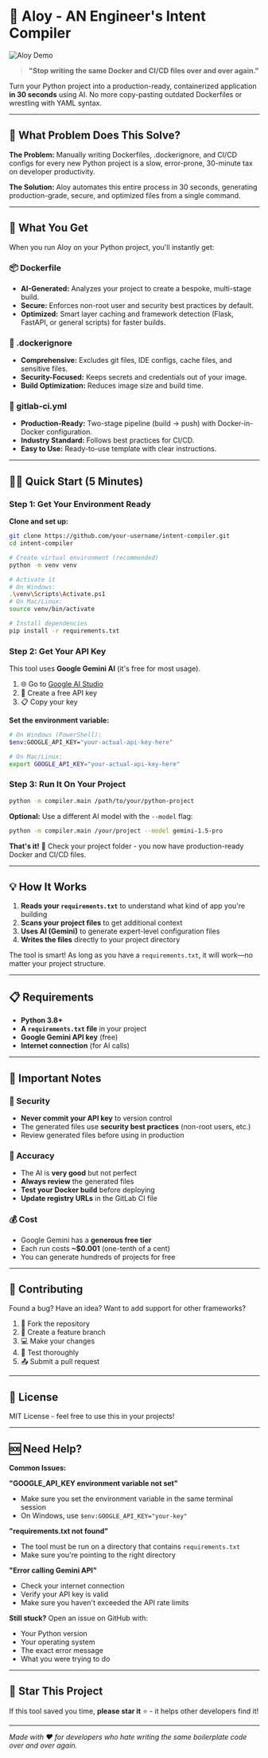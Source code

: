 
# 🚀 Aloy - AN Engineer's Intent Compiler

![Aloy Demo](assets/aloy-demo.gif)

> **"Stop writing the same Docker and CI/CD files over and over again."**

Turn your Python project into a production-ready, containerized application **in 30 seconds** using AI. No more copy-pasting outdated Dockerfiles or wrestling with YAML syntax.

---

## 🤔 What Problem Does This Solve?

**The Problem:** Manually writing Dockerfiles, .dockerignore, and CI/CD configs for every new Python project is a slow, error-prone, 30-minute tax on developer productivity.

**The Solution:** Aloy automates this entire process in 30 seconds, generating production-grade, secure, and optimized files from a single command.

---

## 🎯 What You Get

When you run Aloy on your Python project, you'll instantly get:

### 📦 Dockerfile
- **AI-Generated:** Analyzes your project to create a bespoke, multi-stage build.
- **Secure:** Enforces non-root user and security best practices by default.
- **Optimized:** Smart layer caching and framework detection (Flask, FastAPI, or general scripts) for faster builds.

### 🚫 .dockerignore
- **Comprehensive:** Excludes git files, IDE configs, cache files, and sensitive files.
- **Security-Focused:** Keeps secrets and credentials out of your image.
- **Build Optimization:** Reduces image size and build time.

### 🔄 gitlab-ci.yml
- **Production-Ready:** Two-stage pipeline (build → push) with Docker-in-Docker configuration.
- **Industry Standard:** Follows best practices for CI/CD.
- **Easy to Use:** Ready-to-use template with clear instructions.

---

## 🏃‍♂️ Quick Start (5 Minutes)

### Step 1: Get Your Environment Ready

**Clone and set up:**
```bash
git clone https://github.com/your-username/intent-compiler.git
cd intent-compiler

# Create virtual environment (recommended)
python -m venv venv

# Activate it
# On Windows:
.\venv\Scripts\Activate.ps1
# On Mac/Linux:
source venv/bin/activate

# Install dependencies
pip install -r requirements.txt
```

### Step 2: Get Your API Key

This tool uses **Google Gemini AI** (it's free for most usage). 

1. 🌐 Go to [Google AI Studio](https://aistudio.google.com/)
2. 🔑 Create a free API key
3. 📋 Copy your key

**Set the environment variable:**
```bash
# On Windows (PowerShell):
$env:GOOGLE_API_KEY="your-actual-api-key-here"

# On Mac/Linux:
export GOOGLE_API_KEY="your-actual-api-key-here"
```


### Step 3: Run It On Your Project

```bash
python -m compiler.main /path/to/your/python-project
```

**Optional:**
Use a different AI model with the `--model` flag:
```bash
python -m compiler.main /your/project --model gemini-1.5-pro
```

**That's it!** 🎉 Check your project folder - you now have production-ready Docker and CI/CD files.

---

## 💡 How It Works

1. **Reads your `requirements.txt`** to understand what kind of app you're building
2. **Scans your project files** to get additional context
3. **Uses AI (Gemini)** to generate expert-level configuration files
4. **Writes the files** directly to your project directory

The tool is smart! As long as you have a `requirements.txt`, it will work—no matter your project structure.

---

## 📋 Requirements

- **Python 3.8+**
- **A `requirements.txt` file** in your project
- **Google Gemini API key** (free)
- **Internet connection** (for AI calls)

---

## 🚨 Important Notes

### 🔑 Security
- **Never commit your API key** to version control
- The generated files use **security best practices** (non-root users, etc.)
- Review generated files before using in production

### 🎯 Accuracy
- The AI is **very good** but not perfect
- **Always review** the generated files
- **Test your Docker build** before deploying
- **Update registry URLs** in the GitLab CI file

### 💰 Cost
- Google Gemini has a **generous free tier**
- Each run costs **~$0.001** (one-tenth of a cent)
- You can generate hundreds of projects for free

---

## 🤝 Contributing

Found a bug? Have an idea? Want to add support for other frameworks?

1. 🍴 Fork the repository
2. 🌿 Create a feature branch
3. 💻 Make your changes
4. 🧪 Test thoroughly
5. 📤 Submit a pull request

---

## 📄 License

MIT License - feel free to use this in your projects!

---

## 🆘 Need Help?

**Common Issues:**

**"GOOGLE_API_KEY environment variable not set"**
- Make sure you set the environment variable in the same terminal session
- On Windows, use `$env:GOOGLE_API_KEY="your-key"`

**"requirements.txt not found"**
- The tool must be run on a directory that contains `requirements.txt`
- Make sure you're pointing to the right directory

**"Error calling Gemini API"**
- Check your internet connection
- Verify your API key is valid
- Make sure you haven't exceeded the API rate limits

**Still stuck?** Open an issue on GitHub with:
- Your Python version
- Your operating system  
- The exact error message
- What you were trying to do

---

## 🌟 Star This Project

If this tool saved you time, **please star it** ⭐ - it helps other developers find it!

---

*Made with ❤️ for developers who hate writing the same boilerplate code over and over again.*

